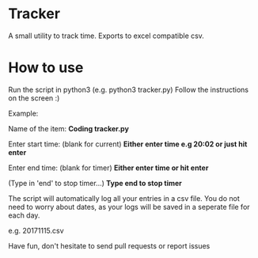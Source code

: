 # Tracker
A small utility to track time. Exports to excel compatible csv.

# How to use
Run the script in python3 (e.g. python3 tracker.py)
Follow the instructions on the screen :)

Example:

  Name of the item: **Coding tracker.py**
  
  Enter start time: (blank for current)  **Either enter time e.g 20:02 or just hit enter**
  
  Enter end time: (blank for timer) **Either enter time or hit enter**
  
  (Type in 'end' to stop timer...)  **Type end to stop timer**

The script will automatically log all your entries in a csv file.
You do not need to worry about dates, as your logs will be saved in a seperate file for each day.

e.g. 20171115.csv

Have fun, don't hesitate to send pull requests or report issues